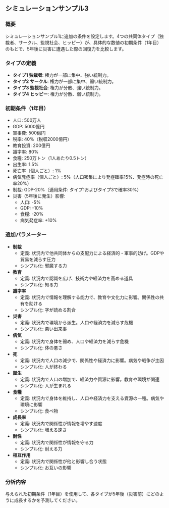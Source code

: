 ## シミュレーションサンプル3

### 概要
シミュレーションサンプル1に追加の条件を設定します。4つの共同体タイプ（独裁者、サークル、監視社会、ヒッピー）が、具体的な数値の初期条件（1年目）のもとで、5年後に災害に遭遇した際の回復力を比較します。

### タイプの定義
- **タイプ1 独裁者**: 権力が一部に集中、強い統制力。
- **タイプ2 サークル**: 権力が一部に集中、弱い統制力。
- **タイプ3 監視社会**: 権力が分散、強い統制力。
- **タイプ4 ヒッピー**: 権力が分散、弱い統制力。

### 初期条件（1年目）
- 人口: 500万人
- GDP: 5000億円
- 軍事費: 500億円
- 税率: 40%（税収2000億円）
- 教育投資: 200億円
- 識字率: 80%
- 食糧: 250万トン（1人あたり0.5トン）
- 出生率: 1.5%
- 死亡率（個人ごと）: 1%
- 病気発症率（個人ごと）: 5%（人口密集により発症確率15%、発症時の死亡率20%）
- 制裁: GDP-20%（適用条件: タイプ1およびタイプ3で確率30%）
- 災害（5年後に発生）影響:
  - 人口: -5%
  - GDP: -10%
  - 食糧: -20%
  - 病気発症率: +10%

### 追加パラメーター
- **制裁**  
  - 定義: 状況内で他共同体からの支配力による経済的・軍事的妨げ。GDPや貿易を減らす圧力  
  - シンプル化: 邪魔する力
- **教育**  
  - 定義: 状況内で認識を広げ、技術力や経済力を高める道具  
  - シンプル化: 知る力
- **識字率**  
  - 定義: 状況内で情報を理解する能力で、教育や文化力に影響。関係性の共有を助ける  
  - シンプル化: 字が読める割合
- **災害**  
  - 定義: 状況内で環境から派生。人口や経済力を減らす危機  
  - シンプル化: 悪い出来事
- **病気**  
  - 定義: 状況内で身体を弱め、人口や経済力を減らす危機  
  - シンプル化: 体の悪さ
- **死**  
  - 定義: 状況内で人口の減少で、関係性や経済力に影響。病気や戦争が主因  
  - シンプル化: 人が終わる
- **誕生**  
  - 定義: 状況内で人口の増加で、経済力や資源に影響。教育や環境が関連  
  - シンプル化: 人が生まれる
- **食糧**  
  - 定義: 状況内で身体を維持し、人口や経済力を支える資源の一種。病気や環境に影響  
  - シンプル化: 食べ物
- **成長率**  
  - 定義: 状況内で関係性が情報を増やす速度  
  - シンプル化: 増える速さ
- **耐性**  
  - 定義: 状況内で関係性が情報を守る力  
  - シンプル化: 耐える力
- **相互作用**  
  - 定義: 状況内で関係性が他と影響し合う状態  
  - シンプル化: お互いの影響

### 分析内容
与えられた初期条件（1年目）を使用して、各タイプが5年後（災害前）にどのように成長するかを予測してください。  
